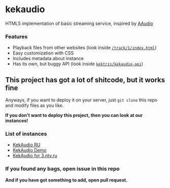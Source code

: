 # kekaudio
HTML5 implementation of basic streaming service, inspired by [AAudio](https://koke228.ru/anusaudio)
### Features
- Playback files from other websites (look inside [`/track/1/index.html`](https://github.com/kektris/kekaudio/blob/main/track/1/index.html))
- Easy customization with CSS
- Includes metadata about instance
- Has its own, but buggy API (look inside [`kektris/kekaudio-api`](https://github.com/kektris/kekaudio-api))
## This project has got a lot of shitcode, but it works fine
Anyways, if you want to deploy it on your server, just `git clone` this repo and modify files as you like.

**If you don't want to deploy this project, then you can look at our instances!**
### List of instances
- [KekAudio RU](https://u30.veliona.no/kekaudio)
- [KekAudio Demo](https://kekaudio.netlify.app)
- [KekAudio for 3.ntv.ru](http://3.ntv.ru/public/files/11830523)
### If you found any bags, open issue in this repo
**And if you have got something to add, open pull request.**
